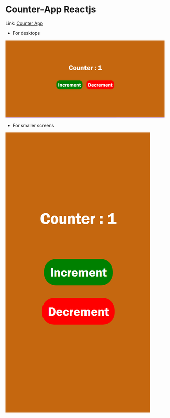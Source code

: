 # Counter-App Reactjs

Link: [Counter App](https://counter-appp-reactjs.netlify.app/)

- For desktops

![Alt text](image.png)

- For smaller screens

![Alt text](image-1.png)
